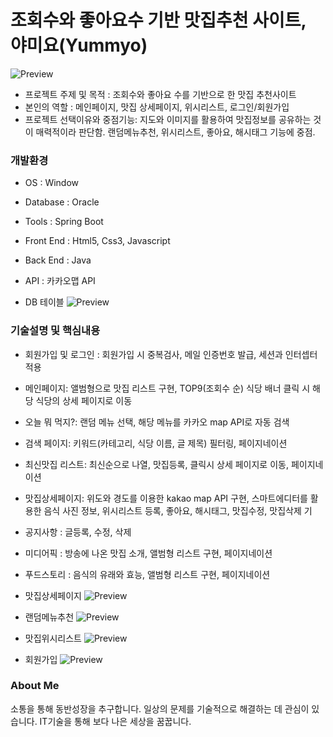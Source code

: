 # 조회수와 좋아요수 기반 맛집추천 사이트, 야미요(Yummyo)
![Preview](https://github.com/Commonerd/commonerd.github.io/blob/master/yummyomain.png)
- 프로젝트 주제 및 목적 : 조회수와 좋아요 수를 기반으로 한 맛집 추천사이트
- 본인의 역할 : 메인페이지, 맛집 상세페이지, 위시리스트, 로그인/회원가입
- 프로젝트 선택이유와 중점기능: 지도와 이미지를 활용하여 맛집정보를 공유하는 것이 매력적이라 판단함. 랜덤메뉴추천, 위시리스트, 좋아요, 해시태그 기능에 중점.

### 개발환경

- OS : Window
- Database : Oracle
- Tools : Spring Boot
- Front End : Html5, Css3, Javascript
- Back End : Java
- API : 카카오맵 API

- DB 테이블
![Preview](https://github.com/Commonerd/commonerd.github.io/blob/master/yummyotable.png)

### 기술설명 및 핵심내용

- 회원가입 및 로그인 : 회원가입 시 중복검사, 메일 인증번호 발급, 세션과 인터셉터 적용
- 메인페이지: 앨범형으로 맛집 리스트 구현, TOP9(조회수 순) 식당 배너 클릭 시 해당 식당의 상세 페이지로 이동
- 오늘 뭐 먹지?: 랜덤 메뉴 선택, 해당 메뉴를 카카오 map API로 자동 검색
- 검색 페이지: 키워드(카테고리, 식당 이름, 글 제목) 필터링, 페이지네이션
- 최신맛집 리스트: 최신순으로 나열, 맛집등록, 클릭시 상세 페이지로 이동, 페이지네이션
- 맛집상세페이지: 위도와 경도를 이용한 kakao map API 구현, 스마트에디터를 활용한 음식 사진 정보, 위시리스트 등록, 좋아요, 해시태그, 맛집수정, 맛집삭제 기
- 공지사항 : 글등록, 수정, 삭제
- 미디어픽 : 방송에 나온 맛집 소개, 앨범형 리스트 구현, 페이지네이션
- 푸드스토리 : 음식의 유래와 효능, 앨범형 리스트 구현, 페이지네이션

- 맛집상세페이지 
![Preview](https://github.com/Commonerd/commonerd.github.io/blob/master/yummyodetail.png)

- 랜덤메뉴추천
![Preview](https://github.com/Commonerd/commonerd.github.io/blob/master/yummyorandom.png)

- 맛집위시리스트
![Preview](https://github.com/Commonerd/commonerd.github.io/blob/master/yummyowishlist.png)

- 회원가입
![Preview](https://github.com/Commonerd/commonerd.github.io/blob/master/yummyojoin.png)

### About Me

소통을 통해 동반성장을 추구합니다.
일상의 문제를 기술적으로 해결하는 데 관심이 있습니다.
IT기술을 통해 보다 나은 세상을 꿈꿉니다.

